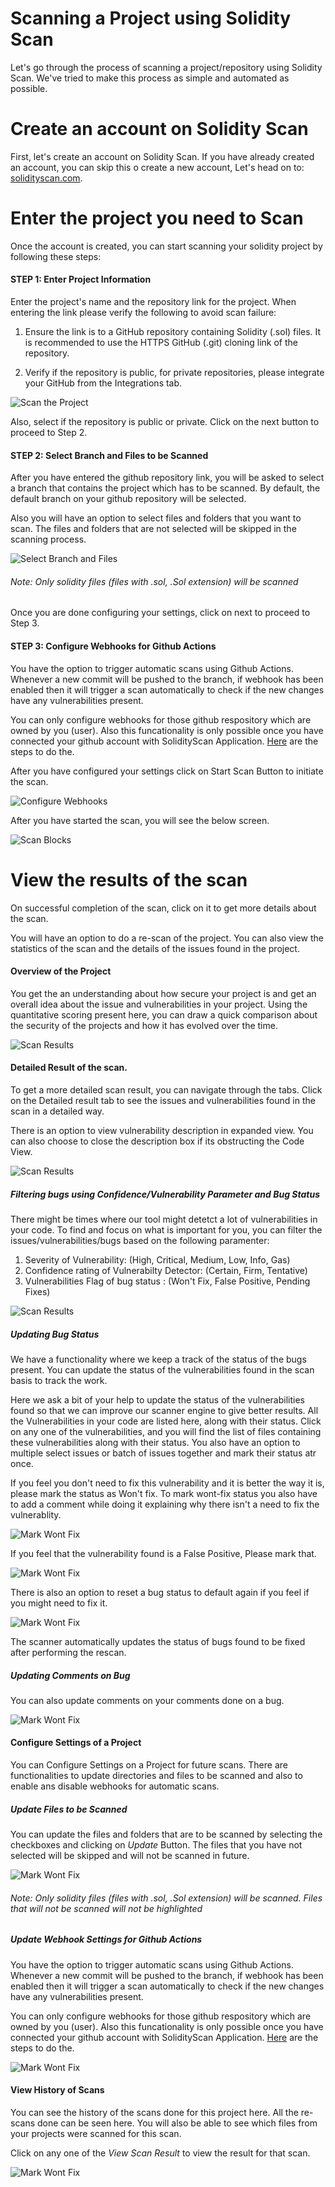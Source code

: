 # Scanning a Project using Solidity Scan

Let's go through the process of scanning a project/repository using Solidity Scan. We've tried to make this process as simple and automated as possible.

# Create an account on Solidity Scan

First, let's create an account on Solidity Scan. If you have already created an account, you can skip this o create a new account, Let's head on to: [solidityscan.com](https://solidityscan.com/signup).

# Enter the project you need to Scan

Once the account is created, you can start scanning your solidity project by following these steps:

#### STEP 1: Enter Project Information

Enter the project's name and the repository link for the project. When entering the link please verify the following to avoid scan failure:

1. Ensure the link is to a GitHub repository containing Solidity (.sol) files. It is recommended to use the HTTPS GitHub (.git) cloning link of the repository.

2. Verify if the repository is public, for private repositories, please integrate your GitHub from the Integrations tab.

![Scan the Project](./assets/images/project/step_1.gif)

Also, select if the repository is public or private. Click on the next button to proceed to Step 2.

#### STEP 2: Select Branch and Files to be Scanned

After you have entered the github repository link, you will be asked to select a branch that contains the project which has to be scanned. By default, the default branch on your github repository will be selected.

Also you will have an option to select files and folders that you want to scan. The files and folders that are not selected will be skipped in the scanning process.

![Select Branch and Files](./assets/images/project/step_2.gif)

###### Note: Only solidity files (files with .sol, .Sol extension) will be scanned

Once you are done configuring your settings, click on next to proceed to Step 3.

#### STEP 3: Configure Webhooks for Github Actions

You have the option to trigger automatic scans using Github Actions. Whenever a new commit will be pushed to the branch, if webhook has been enabled then it will trigger a scan automatically to check if the new changes have any vulnerabilities present.

You can only configure webhooks for those github respository which are owned by you (user). Also this funcationality is only possible once you have connected your github account with SolidityScan Application. [Here](./integrations) are the steps to do the.

After you have configured your settings click on Start Scan Button to initiate the scan.

![Configure Webhooks](./assets/images/project/step_3.gif)

After you have started the scan, you will see the below screen.

![Scan Blocks](./assets/images/project/project_list.png)

# View the results of the scan

On successful completion of the scan, click on it to get more details about the scan.

You will have an option to do a re-scan of the project. You can also view the statistics of the scan and the details of the issues found in the project.

#### Overview of the Project

You get the an understanding about how secure your project is and get an overall idea about the issue and vulnerabilities in your project. Using the quantitative scoring present here, you can draw a quick comparison about the security of the projects and how it has evolved over the time.

![Scan Results](./assets/images/project/project_overview.png)

#### Detailed Result of the scan.

To get a more detailed scan result, you can navigate through the tabs. Click on the Detailed result tab to see the issues and vulnerabilities found in the scan in a detailed way.

There is an option to view vulnerability description in expanded view. You can also choose to close the description box if its obstructing the Code View.

![Scan Results](./assets/images/project/project_detailed_result.png)

##### Filtering bugs using Confidence/Vulnerability Parameter and Bug Status

There might be times where our tool might detetct a lot of vulnerabilities in your code. To find and focus on what is important for you, you can filter the issues/vulnerabilities/bugs based on the following paramenter:

1. Severity of Vulnerability: (High, Critical, Medium, Low, Info, Gas)
2. Confidence rating of Vulnerabilty Detector: (Certain, Firm, Tentative)
3. Vulnerabilities Flag of bug status : (Won't Fix, False Positive, Pending Fixes)

![Scan Results](./assets/images/project/project_filters.png)

##### Updating Bug Status

We have a functionality where we keep a track of the status of the bugs present. You can update the status of the vulnerabilities found in the scan basis to track the work.

Here we ask a bit of your help to update the status of the vulnerabilities found so that we can improve our scanner engine to give better results. All the Vulnerabilities in your code are listed here, along with their status. Click on any one of the vulnerabilities, and you will find the list of files containing these vulnerabilities along with their status. You also have an option to multiple select issues or batch of issues together and mark their status atr once.

If you feel you don't need to fix this vulnerability and it is better the way it is, please mark the status as Won't fix. To mark wont-fix status you also have to add a comment while doing it explaining why there isn't a need to fix the vulnerablity.

![Mark Wont Fix](./assets/images/project/mark_wont_fix.gif)

If you feel that the vulnerability found is a False Positive, Please mark that.

![Mark Wont Fix](./assets/images/project/mark_false_positive.gif)

There is also an option to reset a bug status to default again if you feel if you might need to fix it.

![Mark Wont Fix](./assets/images/project/mark_rest_bug.gif)

The scanner automatically updates the status of bugs found to be fixed after performing the rescan.

##### Updating Comments on Bug

You can also update comments on your comments done on a bug.

![Mark Wont Fix](./assets/images/project/update_comment.gif)

#### Configure Settings of a Project

You can Configure Settings on a Project for future scans. There are functionalities to update directories and files to be scanned and also to enable ans disable webhooks for automatic scans.

##### Update Files to be Scanned

You can update the files and folders that are to be scanned by selecting the checkboxes and clicking on <i>Update</i> Button. The files that you have not selected will be skipped and will not be scanned in future.

![Mark Wont Fix](./assets/images/project/update_comment.gif)

###### Note: Only solidity files (files with .sol, .Sol extension) will be scanned. Files that will not be scanned will not be highlighted

##### Update Webhook Settings for Github Actions

You have the option to trigger automatic scans using Github Actions. Whenever a new commit will be pushed to the branch, if webhook has been enabled then it will trigger a scan automatically to check if the new changes have any vulnerabilities present.

You can only configure webhooks for those github respository which are owned by you (user). Also this funcationality is only possible once you have connected your github account with SolidityScan Application. [Here](./integrations) are the steps to do the.

![Mark Wont Fix](./assets/images/project/project_settings_webhook.png)

#### View History of Scans

You can see the history of the scans done for this project here. All the re-scans done can be seen here. You will also be able to see which files from your projects were scanned for this scan.

Click on any one of the <i>View Scan Result</i> to view the result for that scan.

![Mark Wont Fix](./assets/images/project/)
